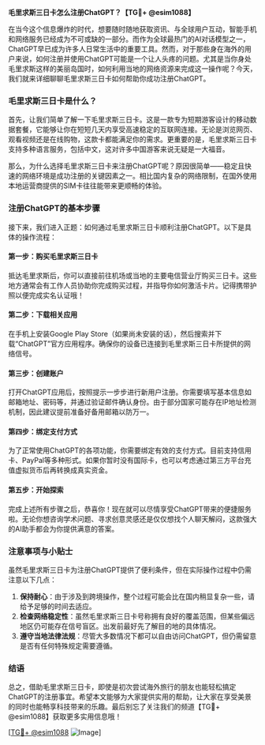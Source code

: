 **毛里求斯三日卡怎么注册ChatGPT？【TG💪+ @esim1088】**

在当今这个信息爆炸的时代，想要随时随地获取资讯、与全球用户互动，智能手机和网络服务已经成为不可或缺的一部分。而作为全球最热门的AI对话模型之一，ChatGPT早已成为许多人日常生活中的重要工具。然而，对于那些身在海外的用户来说，如何注册并使用ChatGPT可能是一个让人头疼的问题。尤其是当你身处毛里求斯这样的美丽岛国时，如何利用当地的网络资源来完成这一操作呢？今天，我们就来详细聊聊毛里求斯三日卡如何帮助你成功注册ChatGPT。

### 毛里求斯三日卡是什么？

首先，让我们简单了解一下毛里求斯三日卡。这是一款专为短期游客设计的移动数据套餐，它能够让你在短短几天内享受高速稳定的互联网连接。无论是浏览网页、观看视频还是在线购物，这款卡都能满足你的需求。更重要的是，毛里求斯三日卡支持多种语言服务，包括中文，这对许多中国游客来说无疑是一大福音。

那么，为什么选择毛里求斯三日卡来注册ChatGPT呢？原因很简单——稳定且快速的网络环境是成功注册的关键因素之一。相比国内复杂的网络限制，在国外使用本地运营商提供的SIM卡往往能带来更顺畅的体验。

### 注册ChatGPT的基本步骤

接下来，我们进入正题：如何通过毛里求斯三日卡顺利注册ChatGPT。以下是具体的操作流程：

#### 第一步：购买毛里求斯三日卡

抵达毛里求斯后，你可以直接前往机场或当地的主要电信营业厅购买三日卡。这些地方通常会有工作人员协助你完成购买过程，并指导你如何激活卡片。记得携带护照以便完成实名认证哦！

#### 第二步：下载相关应用

在手机上安装Google Play Store（如果尚未安装的话），然后搜索并下载“ChatGPT”官方应用程序。确保你的设备已连接到毛里求斯三日卡所提供的网络信号。

#### 第三步：创建账户

打开ChatGPT应用后，按照提示一步步进行新用户注册。你需要填写基本信息如邮箱地址、密码等，并通过验证邮件确认身份。由于部分国家可能存在IP地址检测机制，因此建议提前准备好备用邮箱以防万一。

#### 第四步：绑定支付方式

为了正常使用ChatGPT的各项功能，你需要绑定有效的支付方式。目前支持信用卡、PayPal等多种形式。如果你暂时没有国际卡，也可以考虑通过第三方平台充值虚拟货币后再转换成真实资金。

#### 第五步：开始探索

完成上述所有步骤之后，恭喜你！现在就可以尽情享受ChatGPT带来的便捷服务啦。无论你想咨询学术问题、寻求创意灵感还是仅仅想找个人聊天解闷，这款强大的AI助手都会为你提供满意的答案。

### 注意事项与小贴士

虽然毛里求斯三日卡为注册ChatGPT提供了便利条件，但在实际操作过程中仍需注意以下几点：

1. **保持耐心**：由于涉及到跨境操作，整个过程可能会比在国内稍显复杂一些，请给予足够的时间去适应。
2. **检查网络稳定性**：虽然毛里求斯三日卡号称拥有良好的覆盖范围，但某些偏远地区仍可能存在信号盲区。出发前最好先了解目的地的具体情况。
3. **遵守当地法律法规**：尽管大多数情况下都可以自由访问ChatGPT，但仍需留意是否有任何特殊规定需要遵循。

### 结语

总之，借助毛里求斯三日卡，即使是初次尝试海外旅行的朋友也能轻松搞定ChatGPT的注册事宜。希望本文能够为大家提供实用的帮助，让大家在享受美景的同时也能畅享科技带来的乐趣。最后别忘了关注我们的频道【TG💪+ @esim1088】获取更多实用信息哦！

[[TG💪+ @esim1088](https://t.me/s/esim1088) ![Image](https://i.postimg.cc/4NQfJmqS/Snipaste-2025-05-13-00-14-12.png)]